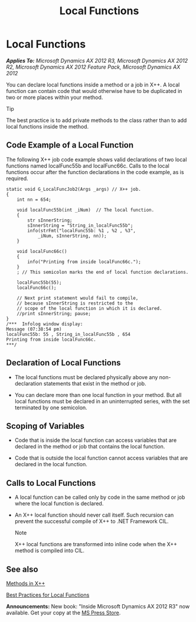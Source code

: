 ﻿---
title: Local Functions
TOCTitle: Local Functions
ms:assetid: 432d3e13-7a16-4315-b23f-406e53b3d23d
ms:mtpsurl: https://msdn.microsoft.com/en-us/library/Aa637343(v=AX.60)
ms:contentKeyID: 35242953
ms.date: 05/18/2015
mtps_version: v=AX.60
---

# Local Functions 


_**Applies To:** Microsoft Dynamics AX 2012 R3, Microsoft Dynamics AX 2012 R2, Microsoft Dynamics AX 2012 Feature Pack, Microsoft Dynamics AX 2012_

You can declare local functions inside a method or a job in X++. A local function can contain code that would otherwise have to be duplicated in two or more places within your method.


> [!TIP]
> <P>The best practice is to add private methods to the class rather than to add local functions inside the method.</P>



## Code Example of a Local Function

The following X++ job code example shows valid declarations of two local functions named localFunc55b and localFunc66c. Calls to the local functions occur after the function declarations in the code example, as is required.

    static void G_LocalFuncJob2(Args _args) // X++ job.
    {
        int nn = 654;
    
        void localFunc55b(int _iNum)  // The local function.
        {
            str sInnerString;
            sInnerString = "String_in_localFunc55b";
            info(strFmt("localFunc55b: %1 , %2 , %3", 
                _iNum, sInnerString, nn));
        }
    
        void localFunc66c()
        {
            info("Printing from inside localFunc66c.");
        }
        ; // This semicolon marks the end of local function declarations.
    
        localFunc55b(55);
        localFunc66c();
    
        // Next print statement would fail to compile,
        // because sInnerString is restricted to the
        // scope of the local function in which it is declared.
        //print sInnerString; pause;
    }
    /***  Infolog window display:
    Message (07:38:54 pm)
    localFunc55b: 55 , String_in_localFunc55b , 654
    Printing from inside localFunc66c.
    ***/

## Declaration of Local Functions

  - The local functions must be declared physically above any non-declaration statements that exist in the method or job.

  - You can declare more than one local function in your method. But all local functions must be declared in an uninterrupted series, with the set terminated by one semicolon.

## Scoping of Variables

  - Code that is inside the local function can access variables that are declared in the method or job that contains the local function.

  - Code that is outside the local function cannot access variables that are declared in the local function.

## Calls to Local Functions

  - A local function can be called only by code in the same method or job where the local function is declared.

  - An X++ local function should never call itself. Such recursion can prevent the successful compile of X++ to .NET Framework CIL.
    

    > [!NOTE]
    > <P>X++ local functions are transformed into inline code when the X++ method is compiled into CIL.</P>



## See also

[Methods in X++](methods-in-x.md)

[Best Practices for Local Functions](best-practices-for-local-functions.md)

  
**Announcements:** New book: "Inside Microsoft Dynamics AX 2012 R3" now available. Get your copy at the [MS Press Store](https://www.microsoftpressstore.com/store/inside-microsoft-dynamics-ax-2012-r3-9780735685109).

